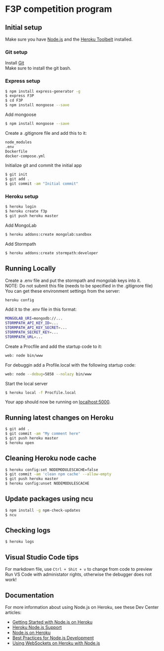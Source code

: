 # F3P competition program

## Initial setup

Make sure you have [Node.js](http://nodejs.org/) and the [Heroku Toolbelt](https://toolbelt.heroku.com/) installed.

### Git setup  
Install [Git](http://git-scm.com/download/win)  
Make sure to install the git bash.  

### Express setup

```sh
$ npm install express-generator -g
$ express F3P
$ cd F3P
$ npm install mongoose --save
```

Add mongoose  

```sh
$ npm install mongoose --save
```

Create a .gitignore file and add this to it:

```sh
node_modules
.env
Dockerfile
docker-compose.yml
```

Initialize git and commit the initial app

```sh
$ git init
$ git add .
$ git commit -am "Initial commit"
```

### Heroku setup

```sh
$ heroku login
$ heroku create f3p
$ git push heroku master
```

Add MongoLab
```sh
$ heroku addons:create mongolab:sandbox
```

Add Stormpath
```sh
$ heroku addons:create stormpath:developer
```

## Running Locally

Create a .env file and put the stormpath and mongolab keys into it.  
NOTE: Do not submit this file (needs to be specified in the .gitignore file)
You can get these environment settings from the server:
```sh
heroku config
```

Add it to the .env file in this format:

```sh
MONGOLAB_URI=mongodb://...
STORMPATH_API_KEY_ID=...
STORMPATH_API_KEY_SECRET=...
STORMPATH_SECRET_KEY=...
STORMPATH_URL=...
```

Create a Procfile and add the startup code to it:

```sh
web: node bin/www
```

For debuggin add a Profile.local with the following startup code:
```sh
web: node --debug=5858 --nolazy bin/www
```

Start the local server

```sh
$ heroku local -f Procfile.local
```

Your app should now be running on [localhost:5000](http://localhost:5000/).

## Running latest changes on Heroku

```sh
$ git add .
$ git commit -am "My comment here"
$ git push heroku master
$ heroku open
```

## Cleaning Heroku node cache
```sh
$ heroku config:set NODEMODULESCACHE=false
$ git commit -am 'clean npm cache' --allow-empty
$ git push heroku master
$ heroku config:unset NODEMODULESCACHE
```

## Update packages using ncu
```sh
$ npm install -g npm-check-updates
$ ncu
```
## Checking logs

```sh
$ heroku logs
```

## Visual Studio Code tips

For markdown file, use `Ctrl + Shit + v` to change from code to preview  
Run VS Code with administator rights, otherwise the debugger does not work!

## Documentation

For more information about using Node.js on Heroku, see these Dev Center articles:

- [Getting Started with Node.js on Heroku](https://devcenter.heroku.com/articles/getting-started-with-nodejs)
- [Heroku Node.js Support](https://devcenter.heroku.com/articles/nodejs-support)
- [Node.js on Heroku](https://devcenter.heroku.com/categories/nodejs)
- [Best Practices for Node.js Development](https://devcenter.heroku.com/articles/node-best-practices)
- [Using WebSockets on Heroku with Node.js](https://devcenter.heroku.com/articles/node-websockets)